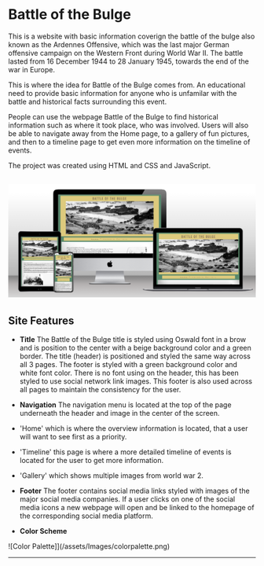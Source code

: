 # Battle of the Bulge

This is a website with basic information coverign the battle of the bulge also known as the Ardennes Offensive, which was the last major German offensive campaign on the Western Front during World War II. The battle lasted from 16 December 1944 to 28 January 1945, towards the end of the war in Europe.

This is where the idea for Battle of the Bulge comes from. An educational need to provide basic information for anyone who is unfamilar with the battle and historical facts surrounding this event.

People can use the webpage Battle of the Bulge to find historical information such as where it took place, who was involved. Users will also be able to navigate away from the Home page, to a gallery of fun pictures, and then to a timeline page to get even more information on the timeline of events. 

The project was created using HTML and CSS and JavaScript. 

![Battle of the Bulge](/assets/Images/multiscreencapture.png)
---

## Site Features

* **Title**
The Battle of the Bulge title is styled using Oswald font in a brow and is position to the center with a beige background color and a green border. The title (header) is positioned and styled the same way across all 3 pages.
The footer is styled with a green background color and white font color. There is no font using on the header, this has been styled to use social network link images. This footer is also used across all pages to maintain the consistency for the user. 

* **Navigation**
The navigation menu is located at the top of the page underneath the header and image in the center of the screen.
* 'Home' which is where the overview information is located, that a user will want to see first as a priority.
* 'Timeline' this page is where a more detailed timeline of events is located for the user to get more information. 
* 'Gallery' which shows multiple images from world war 2.


* **Footer**
The footer contains social media links styled with images of the major social media companies.
If a user clicks on one of the social media icons a new webpage will open and be linked to the homepage of the corresponding social media platform. 

* **Color Scheme**

![Color Palette]](/assets/Images/colorpalette.png)

---